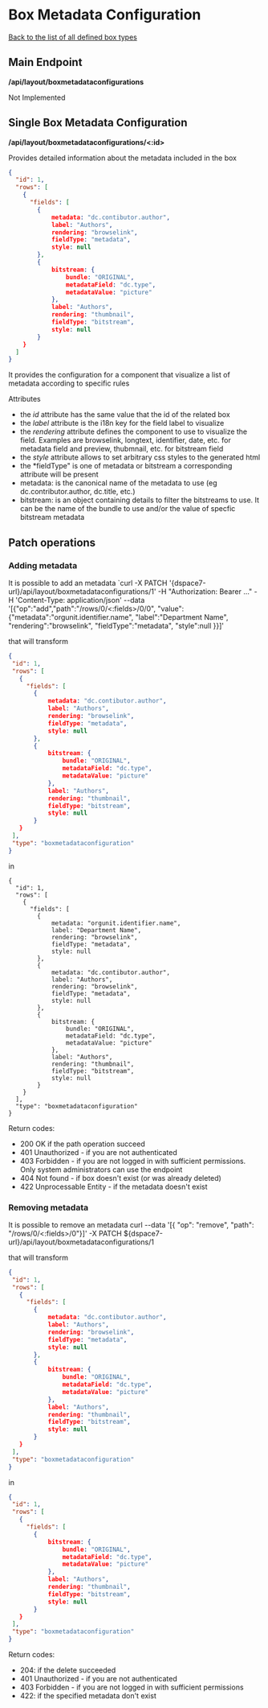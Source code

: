 # Box Metadata Configuration

[Back to the list of all defined box types](boxes-types.md)

## Main Endpoint

**/api/layout/boxmetadataconfigurations**

Not Implemented

## Single Box Metadata Configuration

**/api/layout/boxmetadataconfigurations/<:id>**

Provides detailed information about the metadata included in the box

```json
{
  "id": 1,
  "rows": [
    {
	  "fields": [
	  	{
	  		metadata: "dc.contibutor.author",
	  		label: "Authors",
	  		rendering: "browselink",
	  		fieldType: "metadata",
	  		style: null
	  	},
	  	{
	  		bitstream: {
	  			bundle: "ORIGINAL", 
	  			metadataField: "dc.type",
	  			metadataValue: "picture"
	  		},
	  		label: "Authors",
	  		rendering: "thumbnail",
	  		fieldType: "bitstream",
	  		style: null
	  	}
  	}
  ]
}
```

It provides the configuration for a component that visualize a list of metadata according to specific rules

Attributes
* the *id* attribute has the same value that the id of the related box
* the *label* attribute is the i18n key for the field label to visualize
* the *rendering* attribute defines the component to use to visualize the field. Examples are browselink, longtext, identifier, date, etc. for metadata field and preview, thubmnail, etc. for bitstream field 
* the *style* attribute allows to set arbitrary css styles to the generated html
* the *fieldType" is one of metadata or bitstream a corresponding attribute will be present
* metadata: is the canonical name of the metadata to use (eg dc.contributor.author, dc.title, etc.)
* bitstream: is an object containing details to filter the bitstreams to use. It can be the name of the bundle to use and/or the value of specfic bitstream metadata
 
## Patch operations

### Adding metadata
It is possible to add an metadata
`curl -X PATCH '{dspace7-url}/api/layout/boxmetadataconfigurations/1'
-H "Authorization: Bearer ..." -H 'Content-Type: application/json'
--data '[{"op":"add","path":"/rows/0/<:fields>/0/0", "value":{"metadata":"orgunit.identifier.name",
          "label":"Department Name", "rendering":"browselink", "fieldType":"metadata", "style":null }}]'

that will transform

 ```json
{
  "id": 1,
  "rows": [
    {
	  "fields": [
	  	{
	  		metadata: "dc.contibutor.author",
	  		label: "Authors",
	  		rendering: "browselink",
	  		fieldType: "metadata",
	  		style: null
	  	},
	  	{
	  		bitstream: {
	  			bundle: "ORIGINAL", 
	  			metadataField: "dc.type",
	  			metadataValue: "picture"
	  		},
	  		label: "Authors",
	  		rendering: "thumbnail",
	  		fieldType: "bitstream",
	  		style: null
	  	}
  	}
  ],
  "type": "boxmetadataconfiguration"
}
```
in

```
{
  "id": 1,
  "rows": [
    {
	  "fields": [
	  	{
	  		metadata: "orgunit.identifier.name",
	  		label: "Department Name",
	  		rendering: "browselink",
	  		fieldType: "metadata",
	  		style: null
	  	},
	  	{
	  		metadata: "dc.contibutor.author",
	  		label: "Authors",
	  		rendering: "browselink",
	  		fieldType: "metadata",
	  		style: null
	  	},
	  	{
	  		bitstream: {
	  			bundle: "ORIGINAL", 
	  			metadataField: "dc.type",
	  			metadataValue: "picture"
	  		},
	  		label: "Authors",
	  		rendering: "thumbnail",
	  		fieldType: "bitstream",
	  		style: null
	  	}
  	}
  ],
  "type": "boxmetadataconfiguration"
}
```
Return codes:
* 200 OK if the path operation succeed
* 401 Unauthorized - if you are not authenticated
* 403 Forbidden - if you are not logged in with sufficient permissions. Only system administrators can use the endpoint
* 404 Not found - if box doesn't exist (or was already deleted)
* 422 Unprocessable Entity - if the metadata doesn't exist

### Removing metadata
It is possible to remove an metadata
curl --data '[{ "op": "remove", "path": "/rows/0/<:fields>/0"}]'
 -X PATCH ${dspace7-url}/api/layout/boxmetadataconfigurations/1
 
that will transform
 
 ```json
{
  "id": 1,
  "rows": [
    {
	  "fields": [
	  	{
	  		metadata: "dc.contibutor.author",
	  		label: "Authors",
	  		rendering: "browselink",
	  		fieldType: "metadata",
	  		style: null
	  	},
	  	{
	  		bitstream: {
	  			bundle: "ORIGINAL", 
	  			metadataField: "dc.type",
	  			metadataValue: "picture"
	  		},
	  		label: "Authors",
	  		rendering: "thumbnail",
	  		fieldType: "bitstream",
	  		style: null
	  	}
  	}
  ],
  "type": "boxmetadataconfiguration"
}
```
in

 ```json
{
  "id": 1,
  "rows": [
    {
	  "fields": [
	  	{
	  		bitstream: {
	  			bundle: "ORIGINAL", 
	  			metadataField: "dc.type",
	  			metadataValue: "picture"
	  		},
	  		label: "Authors",
	  		rendering: "thumbnail",
	  		fieldType: "bitstream",
	  		style: null
	  	}
  	}
  ],
  "type": "boxmetadataconfiguration"
}
```

 Return codes:
 * 204: if the delete succeeded
 * 401  Unauthorized - if you are not authenticated
 * 403  Forbidden - if you are not logged in with sufficient permissions 
 * 422: if the specified metadata don't exist
    